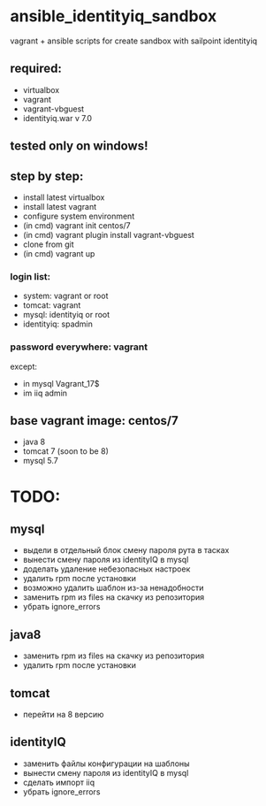 # ansible_identityiq_sandbox
vagrant + ansible scripts for create sandbox with sailpoint identityiq

## required:
- virtualbox
- vagrant
- vagrant-vbguest
- identityiq.war v 7.0

## tested only on windows!

## step by step:
- install latest virtualbox
- install latest vagrant
- configure system environment
- (in cmd) vagrant init centos/7
- (in cmd) vagrant plugin install vagrant-vbguest
- clone from git
- (in cmd) vagrant up

### login list:
- system: vagrant or root
- tomcat: vagrant
- mysql: identityiq or root
- identityiq: spadmin

### password everywhere: vagrant 
except:
- in mysql Vagrant_17$
- im iiq admin

## base vagrant image: centos/7
- java 8
- tomcat 7 (soon to be 8)
- mysql 5.7

# TODO:
## mysql
- выдели в отдельный блок смену пароля рута в тасках
- вынести смену пароля из identityIQ в mysql
- доделать удаление небезопасных настроек
- удалить rpm после установки
- возможно удалить шаблон из-за ненадобности
- заменить rpm из files на скачку из репозитория
- убрать ignore_errors

## java8
- заменить rpm из files на скачку из репозитория
- удалить rpm после установки

## tomcat
- перейти на 8 версию

## identityIQ
- заменить файлы конфигурации на шаблоны
- вынести смену пароля из identityIQ в mysql
- сделать импорт iiq
- убрать ignore_errors